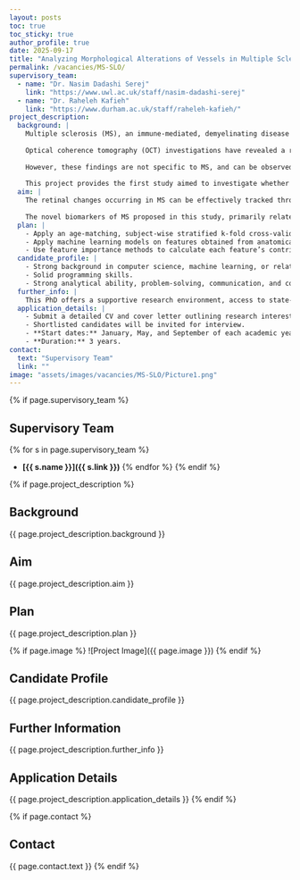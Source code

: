 ```yaml
---
layout: posts
toc: true
toc_sticky: true
author_profile: true
date: 2025-09-17
title: "Analyzing Morphological Alterations of Vessels in Multiple Sclerosis using SLO Images of the Eyes"
permalink: /vacancies/MS-SLO/
supervisory_team:
  - name: "Dr. Nasim Dadashi Serej"
    link: "https://www.uwl.ac.uk/staff/nasim-dadashi-serej"
  - name: "Dr. Raheleh Kafieh"
    link: "https://www.durham.ac.uk/staff/raheleh-kafieh/"
project_description:
  background: |
    Multiple sclerosis (MS), an immune-mediated, demyelinating disease of the central nervous system, is associated with multiple pathological changes within the retina. 
    
    Optical coherence tomography (OCT) investigations have revealed a reduction in the thickness of retinal nerve fiber and ganglionic cell layers, and studies based on fundus photography have shown impaired retinal blood circulation among MS patients. 
    
    However, these findings are not specific to MS, and can be observed in other neurodegenerative and ocular disorders as well. 
    
    This project provides the first study aimed to investigate whether any MS-specific feature can be found within infrared reflectance scanning laser ophthalmoscopy (IR-SLO) images, i.e., monochromatic fundus-like images often taken along with OCT.
  aim: |
    The retinal changes occurring in MS can be effectively tracked through the analysis of IR-SLO images. 
    
    The novel biomarkers of MS proposed in this study, primarily related to retinal vessels, could serve as additional or even substitute diagnostic markers to those currently obtained from time-consuming, costly, and invasive procedures.
  plan: |
    - Apply an age-matching, subject-wise stratified k-fold cross-validation approach to split training, validation, and test datasets, minimizing risk of overfitting.  
    - Apply machine learning models on features obtained from anatomical structures of fundus for MS classification.  
    - Use feature importance methods to calculate each feature’s contribution in the best-performing model.
  candidate_profile: |
    - Strong background in computer science, machine learning, or related field.  
    - Solid programming skills.  
    - Strong analytical ability, problem-solving, communication, and collaboration skills.  
  further_info: |
    This PhD offers a supportive research environment, access to state-of-the-art facilities, collaboration with leading researchers, a competitive stipend, and opportunities for conference participation and publication.
  application_details: |
    - Submit a detailed CV and cover letter outlining research interests and motivation.  
    - Shortlisted candidates will be invited for interview.  
    - **Start dates:** January, May, and September of each academic year.  
    - **Duration:** 3 years.  
contact:
  text: "Supervisory Team"
  link: ""
image: "assets/images/vacancies/MS-SLO/Picture1.png"
---
```

{% if page.supervisory_team %}
## Supervisory Team
{% for s in page.supervisory_team %}
- **[{{ s.name }}]({{ s.link }})**
{% endfor %}
{% endif %}

{% if page.project_description %}
## Background
{{ page.project_description.background }}

## Aim
{{ page.project_description.aim }}

## Plan
{{ page.project_description.plan }}

{% if page.image %}
![Project Image]({{ page.image }})
{% endif %}

## Candidate Profile
{{ page.project_description.candidate_profile }}

## Further Information
{{ page.project_description.further_info }}

## Application Details
{{ page.project_description.application_details }}
{% endif %}

{% if page.contact %}
## Contact
{{ page.contact.text }}
{% endif %}

